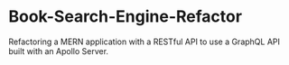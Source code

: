# Book-Search-Engine-Refactor
Refactoring a MERN application with a RESTful API to use a GraphQL API built with an Apollo Server.
